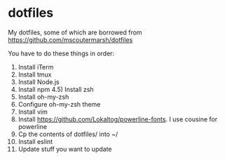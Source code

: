 # dotfiles
My dotfiles, some of which are borrowed from https://github.com/mscoutermarsh/dotfiles

You have to do these things in order:

1) Install iTerm
2) Install tmux
3) Install Node.js
4) Install npm
4.5) Install zsh
5) Install oh-my-zsh
6) Configure oh-my-zsh theme
7) Install vim
8) Install https://github.com/Lokaltog/powerline-fonts. I use cousine for powerline
9) Cp the contents of dotfiles/ into ~/
10) Install eslint
11) Update stuff you want to update
